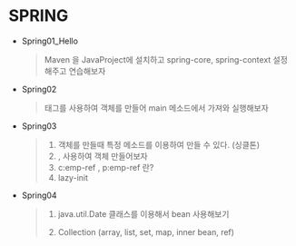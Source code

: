# SPRING

* Spring01_Hello

  > Maven 을 JavaProject에 설치하고 spring-core, spring-context 설정해주고 연습해보자

* Spring02

  > <bean> 태그를 사용하여 객체를 만들어 main 메소드에서 가져와 실행해보자

* Spring03

  > 1. 객체를 만들때 특정 메소드를 이용하여 만들 수 있다. (싱클톤)
  > 2. <constructor-arg>, <property> 사용하여 객체 만들어보자
  > 3. c:emp-ref , p:emp-ref 란?
  > 4. lazy-init

* Spring04

  > 1. java.util.Date 클래스를 이용해서 bean 사용해보기
  >
  > 2. Collection (array, list, set, map, inner bean, ref)

